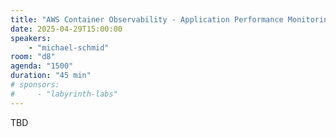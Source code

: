 ```yaml
---
title: "AWS Container Observability - Application Performance Monitoring using Application Signal"
date: 2025-04-29T15:00:00
speakers:
    - "michael-schmid"
room: "d8"
agenda: "1500"
duration: "45 min"
# sponsors:
#     - "labyrinth-labs"
---
```


TBD